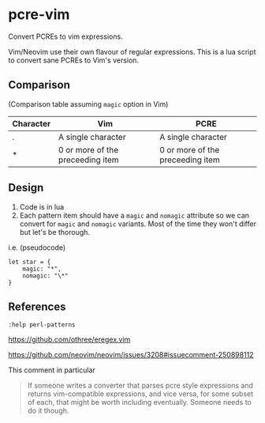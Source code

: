 # pcre-vim

Convert PCREs to vim expressions.

Vim/Neovim use their own flavour of regular expressions. This is a lua script to convert sane PCREs to Vim's version.

## Comparison

(Comparison table assuming `magic` option in Vim)

| Character | Vim                                |  PCRE                            |
|-----------|------------------------------------|----------------------------------|
| .         | A single character                 | A single character               |
| *         | 0 or more of the preceeding item   | 0 or more of the preceeding item |

## Design

1. Code is in lua
2. Each pattern item should have a `magic` and `nomagic` attribute so we can convert for `magic` and `nomagic` variants. Most of the time they won't differ but let's be thorough.

i.e. (pseudocode)

```
let star = {
    magic: "*",
    nomagic: "\*"
}
```


## References


`:help perl-patterns`

https://github.com/othree/eregex.vim

https://github.com/neovim/neovim/issues/3208#issuecomment-250898112

This comment in particular

> If someone writes a converter that parses pcre style expressions and returns vim-compatible expressions, and vice versa, for some subset of each, that might be worth including eventually. Someone needs to do it though.
